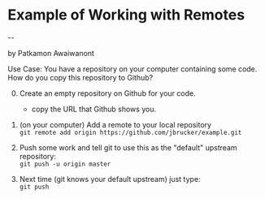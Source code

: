# Example of Working with Remotes #   

--   
  
by Patkamon Awaiwanont   

Use Case: You have a repository on your computer containing some code. How do you copy this repository to Github?   

   0. Create an empty repository on Github for your code.    
        - copy the URL that Github shows you.

   1. (on your computer) Add a remote to your local repository     
        ```git remote add origin https://github.com/jbrucker/example.git```
        
   2. Push some work and tell git to use this as the "default" upstream repository:    
        ```git push -u origin master```
        
   3. Next time (git knows your default upstream) just type:   
        ```git push```


